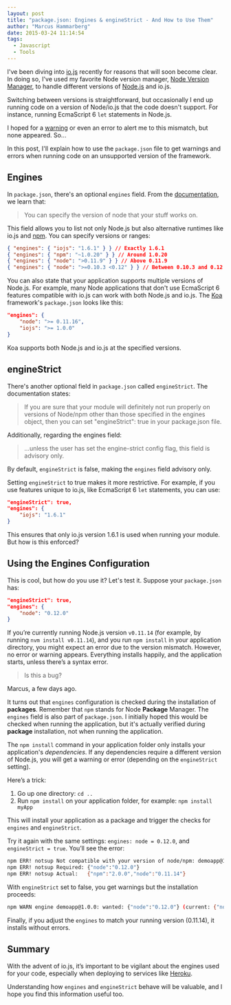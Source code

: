 ```yaml
---
layout: post
title: "package.json: Engines & engineStrict - And How to Use Them"
author: "Marcus Hammarberg"
date: 2015-03-24 11:14:54
tags:
  - Javascript
  - Tools
---
```


I've been diving into [io.js](https://iojs.org) recently for reasons that will soon become clear. In doing so, I've used my favorite Node version manager, [Node Version Manager](https://github.com/creationix/nvm), to handle different versions of [Node.js](http://nodejs.org) and io.js.

Switching between versions is straightforward, but occasionally I end up running code on a version of Node/io.js that the code doesn't support. For instance, running EcmaScript 6 `let` statements in Node.js.

I hoped for a [warning](https://www.marcusoft.net/2015/01/koa-and-the-referenceerror-promise-is-not-defined.html) or even an error to alert me to this mismatch, but none appeared. So...

In this post, I'll explain how to use the `package.json` file to get warnings and errors when running code on an unsupported version of the framework.

<!-- excerpt-end -->

## Engines

In `package.json`, there's an optional `engines` field. From the [documentation](https://docs.npmjs.com/files/package.json), we learn that:

> You can specify the version of node that your stuff works on.

This field allows you to list not only Node.js but also alternative runtimes like io.js and [npm](http://npmjs.org). You can specify versions or ranges:

```json
{ "engines": { "iojs": "1.6.1" } } // Exactly 1.6.1
{ "engines": { "npm": "~1.0.20" } } // Around 1.0.20
{ "engines": { "node": ">0.11.9" } } // Above 0.11.9
{ "engines": { "node": ">=0.10.3 <0.12" } } // Between 0.10.3 and 0.12 (exclusive)
```

You can also state that your application supports multiple versions of Node.js. For example, many Node applications that don't use EcmaScript 6 features compatible with io.js can work with both Node.js and io.js. The [Koa](http://koajs.com) framework's `package.json` looks like this:

```json
"engines": {
    "node": ">= 0.11.16",
    "iojs": ">= 1.0.0"
}
```

Koa supports both Node.js and io.js at the specified versions.

## engineStrict

There's another optional field in `package.json` called `engineStrict`. The documentation states:

> If you are sure that your module will definitely not run properly on versions of Node/npm other than those specified in the engines object, then you can set "engineStrict": true in your package.json file.

Additionally, regarding the engines field:

> ...unless the user has set the engine-strict config flag, this field is advisory only.

By default, `engineStrict` is false, making the `engines` field advisory only.

Setting `engineStrict` to true makes it more restrictive. For example, if you use features unique to io.js, like EcmaScript 6 `let` statements, you can use:

```json
"engineStrict": true,
"engines": {
    "iojs": "1.6.1"
}
```

This ensures that only io.js version 1.6.1 is used when running your module. But how is this enforced?

## Using the Engines Configuration

This is cool, but how do you use it? Let's test it. Suppose your `package.json` has:

```json
"engineStrict": true,
"engines": {
    "node": "0.12.0"
}
```

If you’re currently running Node.js version `v0.11.14` (for example, by running `nvm install v0.11.14`), and you run `npm install` in your application directory, you might expect an error due to the version mismatch. However, no error or warning appears. Everything installs happily, and the application starts, unless there’s a syntax error.

> Is this a bug?

Marcus, a few days ago.

It turns out that `engines` configuration is checked during the installation of **packages**. Remember that `npm` stands for Node **Package** Manager. The `engines` field is also part of `package.json`. I initially hoped this would be checked when running the application, but it's actually verified during **package** installation, not when running the application.

The `npm install` command in your application folder only installs your application's _dependencies_. If any dependencies require a different version of Node.js, you will get a warning or error (depending on the `engineStrict` setting).

Here’s a trick:

1. Go up one directory: `cd ..`
2. Run `npm install` on your application folder, for example: `npm install myApp`

This will install your application as a package and trigger the checks for `engines` and `engineStrict`.

Try it again with the same settings: `engines: node = 0.12.0`, and `engineStrict = true`. You’ll see the error:

```bash
npm ERR! notsup Not compatible with your version of node/npm: demoapp@1.0.0
npm ERR! notsup Required: {"node":"0.12.0"}
npm ERR! notsup Actual:   {"npm":"2.0.0","node":"0.11.14"}
```

With `engineStrict` set to false, you get warnings but the installation proceeds:

```bash
npm WARN engine demoapp@1.0.0: wanted: {"node":"0.12.0"} (current: {"node":"0.11.14","npm":"2.0.0"})
```

Finally, if you adjust the `engines` to match your running version (0.11.14), it installs without errors.

## Summary

With the advent of io.js, it’s important to be vigilant about the engines used for your code, especially when deploying to services like [Heroku](http://www.heroku.com).

Understanding how `engines` and `engineStrict` behave will be valuable, and I hope you find this information useful too.